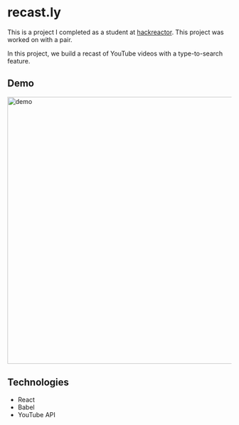 # recast.ly
This is a project I completed as a student at [hackreactor](http://hackreactor.com). This project was worked on with a pair.

In this project, we build a recast of YouTube videos with a type-to-search feature.

## Demo
<img src="https://media.giphy.com/media/pkP3K7oanle6vYUCiM/giphy.gif" alt="demo" width="600" />

## Technologies
- React
- Babel
- YouTube API
